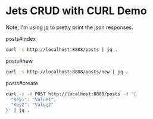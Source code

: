 # Jets CRUD with CURL Demo

Note, I'm using [jq](https://stedolan.github.io/jq/) to pretty print the json responses.

posts#index

```sh
curl -s http://localhost:8888/posts | jq .
```

posts#new

```sh
curl -s http://localhost:8888/posts/new | jq .
```

posts#create

```sh
curl -s -X POST http://localhost:8888/posts -d '{
  "Key1": "Value1",
  "Key2": "Value2"
}' | jq .
```
